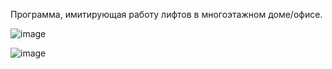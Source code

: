 Программа, имитирующая работу лифтов в многоэтажном доме/офисе.

![image](https://github.com/YuriyShorin/java-hse-course-lab4/assets/117041301/702525ce-0d11-4bb8-9aa1-4bff41c65966)

![image](https://github.com/YuriyShorin/java-hse-course-lab4/assets/117041301/dd2a7c83-47c0-4c04-bda1-c3f49b9f54b7)
